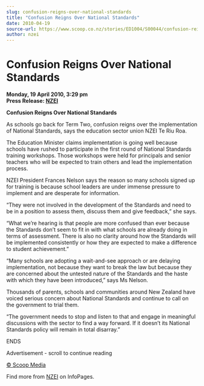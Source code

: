 ```yaml
---
slug: confusion-reigns-over-national-standards
title: "Confusion Reigns Over National Standards"
date: 2010-04-19
source-url: https://www.scoop.co.nz/stories/ED1004/S00044/confusion-reigns-over-national-standards.htm
author: nzei
---
```

Confusion Reigns Over National Standards
========================================

**Monday, 19 April 2010, 3:29 pm**  
**Press Release: [NZEI](https://info.scoop.co.nz/NZEI)**

**Confusion Reigns Over National Standards**

As schools go back for Term Two, confusion reigns over the implementation of National Standards, says the education sector union NZEI Te Riu Roa.

The Education Minister claims implementation is going well because schools have rushed to participate in the first round of National Standards training workshops. Those workshops were held for principals and senior teachers who will be expected to train others and lead the implementation process.

NZEI President Frances Nelson says the reason so many schools signed up for training is because school leaders are under immense pressure to implement and are desperate for information.

“They were not involved in the development of the Standards and need to be in a position to assess them, discuss them and give feedback,” she says.

“What we’re hearing is that people are more confused than ever because the Standards don’t seem to fit in with what schools are already doing in terms of assessment. There is also no clarity around how the Standards will be implemented consistently or how they are expected to make a difference to student achievement.”

“Many schools are adopting a wait-and-see approach or are delaying implementation, not because they want to break the law but because they are concerned about the untested nature of the Standards and the haste with which they have been introduced,” says Ms Nelson.

Thousands of parents, schools and communities around New Zealand have voiced serious concern about National Standards and continue to call on the government to trial them.

“The government needs to stop and listen to that and engage in meaningful discussions with the sector to find a way forward. If it doesn’t its National Standards policy will remain in total disarray.”

ENDS  

Advertisement - scroll to continue reading





[© Scoop Media](http://www.scoop.co.nz/about/terms.html)

Find more from [NZEI](https://info.scoop.co.nz/NZEI) on InfoPages.